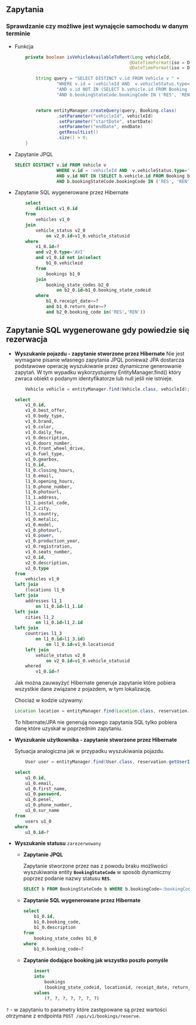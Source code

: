 ## Zapytania

### Sprawdzanie czy możliwe jest wynajęcie samochodu w danym terminie

- Funkcja

  ```JAVA
      private boolean isVehicleAvailableToRent(Long vehicleId,
                                              @DateTimeFormat(iso = DateTimeFormat.ISO.DATE_TIME) LocalDateTime startDate,
                                              @DateTimeFormat(iso = DateTimeFormat.ISO.DATE_TIME) LocalDateTime endDate) {

          String query = "SELECT DISTINCT v.id FROM Vehicle v " +
                  "WHERE v.id = :vehicleId AND  v.vehicleStatus.type='AVI'" +
                  "AND v.id NOT IN (SELECT b.vehicle.id FROM Booking b WHERE b.receiptDate <= :endDate AND b.returnDate >= :startDate " +
                  "AND b.bookingStateCode.bookingCode IN ('RES', 'REN'))";


          return entityManager.createQuery(query, Booking.class)
                  .setParameter("vehicleId", vehicleId)
                  .setParameter("startDate", startDate)
                  .setParameter("endDate", endDate)
                  .getResultList()
                  .size() > 0;
      }
  ```

- Zapytanie JPQL

  ```SQL
  SELECT DISTINCT v.id FROM Vehicle v
                  WHERE v.id = :vehicleId AND  v.vehicleStatus.type='AVI'
                  AND v.id NOT IN (SELECT b.vehicle.id FROM Booking b WHERE b.receiptDate <= :endDate AND b.returnDate >= :startDate
                  AND b.bookingStateCode.bookingCode IN ('RES', 'REN'))
  ```

- Zapytanie SQL wygenerowane przez Hibernate

  ```SQL
      select
          distinct v1_0.id 
      from
          vehicles v1_0 
      join
          vehicle_status v2_0 
              on v2_0.id=v1_0.vehicle_statusid 
      where
          v1_0.id=? 
          and v2_0.type='AVI' 
          and v1_0.id not in(select
              b1_0.vehicleid 
          from
              bookings b1_0 
          join
              booking_state_codes b2_0 
                  on b2_0.id=b1_0.booking_state_codeid 
          where
              b1_0.receipt_date<=? 
              and b1_0.return_date>=? 
              and b2_0.booking_code in('RES','REN'))
  ```

## Zapytanie SQL wygenerowane gdy powiedzie się rezerwacja

- **Wyszukanie pojazdu - zapytanie stworzone przez Hibernate**
  &NewLine;
  Nie jest wymagane pisanie własnego zapytania JPQL ponieważ JPA dostarcza podstawowe operację wyszukiwanie przez dynamiczne generowanie zapytań.
  W tym wypadku wykorzystujemy EntityManager.find() który zwraca obiekt o podanym identyfikatorze lub null jeśli nie istnieje.
  &NewLine;
  &NewLine;

  ```JAVA
      Vehicle vehicle = entityManager.find(Vehicle.class, vehicleId);
  ```

  ```SQL
  select
      v1_0.id,
      v1_0.best_offer,
      v1_0.body_type,
      v1_0.brand,
      v1_0.color,
      v1_0.daily_fee,
      v1_0.description,
      v1_0.doors_number,
      v1_0.front_wheel_drive,
      v1_0.fuel_type,
      v1_0.gearbox,
      l1_0.id,
      l1_0.closing_hours,
      l1_0.email,
      l1_0.opening_hours,
      l1_0.phone_number,
      l1_0.photourl,
      l1_1.address,
      l1_1.postal_code,
      l1_2.city,
      l1_3.country,
      v1_0.metalic,
      v1_0.model,
      v1_0.photourl,
      v1_0.power,
      v1_0.production_year,
      v1_0.registration,
      v1_0.seats_number,
      v2_0.id,
      v2_0.description,
      v2_0.type 
  from
      vehicles v1_0 
  left join
      (locations l1_0 
  left join
      addresses l1_1 
          on l1_0.id=l1_1.id 
  left join
      cities l1_2 
          on l1_0.id=l1_2.id 
  left join
      countries l1_3 
          on l1_0.id=l1_3.id) 
              on l1_0.id=v1_0.locationid 
      left join
          vehicle_status v2_0 
              on v2_0.id=v1_0.vehicle_statusid 
      whered
          v1_0.id=?
  ```

  Jak można zauwayżyć Hibernate generuje zapytanie które pobiera wszystkie dane związane z pojazdem, w tym lokalizację.

  &NewLine;
  &NewLine;

  Chociaż w kodzie używamy:

  ```JAVA
  Location location = entityManager.find(Location.class, reservation.getLocationID());
  ```

  To hibernate/JPA nie generują nowego zapytania SQL tylko pobiera danę które uzyskał w poprzednim zapytaniu.

  &NewLine;
  &NewLine;

- **Wyszukanie użytkownika - zapytanie stworzone przez Hibernate**

  &NewLine;
  &NewLine;

  Sytuacja analogiczna jak w przypadku wyszukiwania pojazdu.

  ```JAVA
      User user = entityManager.find(User.class, reservation.getUserID());
  ```

  ```SQL
  select
      u1_0.id,
      u1_0.email,
      u1_0.first_name,
      u1_0.password,
      u1_0.pesel,
      u1_0.phone_number,
      u1_0.sur_name 
  from
      users u1_0 
  where
      u1_0.id=?
  ```

- **Wyszukanie statusu** `zarezerwowany`
  - **Zapytanie JPQL**

    &NewLine;

    Zapytanie stworzone przez nas z powodu braku możliwości wyszukiwania entity **`BookingStateCode`** w sposób dynamiczny poprzez podanie nazwy statusu **`RES`**.

    &NewLine;
    &NewLine;

    ```SQL
    SELECT b FROM BookingStateCode b WHERE b.bookingCode=:bookingCode
    ```

  - **Zapytanie SQL wygenerowane przez Hibernate**

    ```SQL
    select
        b1_0.id,
        b1_0.booking_code,
        b1_0.description 
    from
        booking_state_codes b1_0 
    where
        b1_0.booking_code=?
    ```

  - **Zapytanie dodające booking jak wszystko poszło pomyśle**

    ```SQL
        insert 
        into
            bookings
            (booking_state_codeid, locationid, receipt_date, return_date, total_cost, userid, vehicleid) 
        values
            (?, ?, ?, ?, ?, ?, ?)
    ```

`?` - w zapytaniu to parametry które zastępowane są przez wartości otrzymane z endpointa `POST /api/v1/bookings/reserve`.
